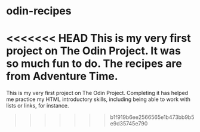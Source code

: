 # odin-recipes
<<<<<<< HEAD
This is my very first project on The Odin Project. It was so much fun to do. The recipes are from Adventure Time. 
=======
This is my very first project on The Odin Project. Completing it has helped me practice my HTML introductory skills, including being able to work with lists or links, for instance.
>>>>>>> b1f919b6ee2566565e1b473bb9b5e9d35745e790
